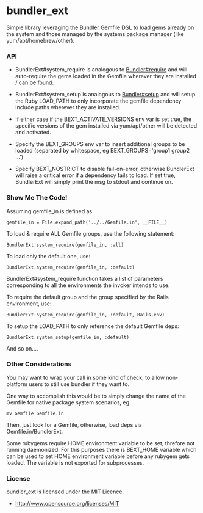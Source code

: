 bundler_ext
===========

Simple library leveraging the Bundler Gemfile DSL to load gems already
on the system and those managed by the systems package manager
(like yum/apt/homebrew/other).

### API ###

- BundlerExt#system_require is analogous to
  [Bundler#require](http://rubydoc.info/github/bundler/bundler/Bundler#require-class_method)
  and will auto-require the gems loaded in the Gemfile wherever they
  are installed / can be found.
  
  
- BundlerExt#system_setup is analogous to
  [Bundler#setup](http://bundler.io/v1.5/bundler_setup.html)
  and will setup the Ruby LOAD_PATH to only incorporate the gemfile
  dependency include paths wherever they are installed.
  

- If either case if the BEXT_ACTIVATE_VERSIONS env var is set true,
  the specific versions of the gem installed via yum/apt/other will be
  detected and activated.

- Specify the BEXT_GROUPS env var to insert additional groups to be loaded
  (separated by whitespace, eg BEXT_GROUPS='group1 group2 ...')

- Specify BEXT_NOSTRICT to disable fail-on-error, otherwise BundlerExt will
  raise a critical error if a dependency fails to load. If set true, BundlerExt
  will simply print the msg to stdout and continue on.

### Show Me The Code! ##

Assuming gemfile_in is defined as

    gemfile_in = File.expand_path('../../Gemfile.in', __FILE__)

To load & require ALL Gemfile groups, use the following statement:

    BundlerExt.system_require(gemfile_in, :all)

To load only the default one, use:

    BundlerExt.system_require(gemfile_in, :default)

BundlerExt#system_require function takes a list of parameters corresponding to all the
environments the invoker intends to use.

To require the default group and the group specified
by the Rails environment, use:
    
    BundlerExt.system_require(gemfile_in, :default, Rails.env)

To setup the LOAD_PATH to only reference the default Gemfile deps:

    BundlerExt.system_setup(gemfile_in, :default)

And so on....

### Other Considerations ###

You may want to wrap your call in some kind of check, to allow
non-platform users to still use bundler if they want to.

One way to accomplish this would be to simply change the name of
the Gemfile for native package system scenarios, eg

    mv Gemfile Gemfile.in

Then, just look for a Gemfile, otherwise, load deps via Gemfile.in/BundlerExt.

Some rubygems require HOME environment variable to be set, threfore
not running daemonized. For this purposes there is BEXT_HOME
variable which can be used to set HOME environment variable before
any rubygem gets loaded. The variable is not exported for
subprocesses.

### License  ###

bundler_ext is licensed under the MIT Licence.

* http://www.opensource.org/licenses/MIT
